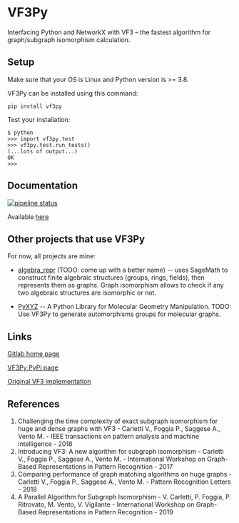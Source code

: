 # VF3Py

Interfacing Python and NetworkX with VF3 – the fastest algorithm for graph/subgraph isomorphism calculation.

## Setup

Make sure that your OS is Linux and Python version is >= 3.8.

VF3Py can be installed using this command:

```
pip install vf3py
```
Test your installation:

```
$ python
>>> import vf3py.test
>>> vf3py.test.run_tests()
(...lots of output...)
OK
>>> 
```

## Documentation

[![pipeline status](https://gitlab.com/knvvv/vf3py/badges/master/pipeline.svg)](https://gitlab.com/knvvv/vf3py/-/commits/master)

Available [here](https://knvvv.gitlab.io/vf3py)


## Other projects that use VF3Py

For now, all projects are mine:

* [algebra_repr](https://gitlab.com/knvvv/algebra_repr) (TODO: come up with a better name) -- uses SageMath to construct finite algebraic structures (groups, rings, fields), then represents them as graphs. Graph isomorphism allows to check if any two algebraic structures are isomorphic or not.

* [PyXYZ](https://gitlab.com/knvvv/pyxyz) -- A Python Library for Molecular Geometry Manipulation. TODO: Use VF3Py to generate automorphisms groups for molecular graphs.


## Links

[Gitlab home page](https://gitlab.com/knvvv/vf3py)

[VF3Py PyPi page](https://pypi.org/project/vf3py)

[Original VF3 implementation](https://github.com/MiviaLab/vf3lib)


## References

1. Challenging the time complexity of exact subgraph isomorphism for huge and dense graphs with VF3 - Carletti V., Foggia P., Saggese A., Vento M. - IEEE transactions on pattern analysis and machine intelligence - 2018
2. Introducing VF3: A new algorithm for subgraph isomorphism - Carletti V., Foggia P., Saggese A., Vento M. - International Workshop on Graph-Based Representations in Pattern Recognition - 2017
3. Comparing performance of graph matching algorithms on huge graphs - Carletti V., Foggia P., Saggese A., Vento M. - Pattern Recognition Letters - 2018
4. A Parallel Algorithm for Subgraph Isomorphism - V. Carletti, P. Foggia, P. Ritrovato, M. Vento, V. Vigilante - International Workshop on Graph-Based Representations in Pattern Recognition - 2019

